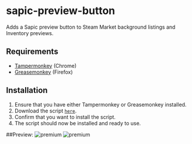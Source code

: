 # sapic-preview-button
Adds a Sapic preview button to Steam Market background listings and Inventory previews.

## Requirements
* [Tampermonkey](https://chrome.google.com/webstore/detail/tampermonkey/dhdgffkkebhmkfjojejmpbldmpobfkfo?hl=en) (Chrome)
* [Greasemonkey](https://addons.mozilla.org/en-us/firefox/addon/greasemonkey/) (Firefox)

## Installation
1. Ensure that you have either Tampermonkey or Greasemonkey installed.
2. Download the script [`here`](https://github.com/theoddball/sapic-preview-button/raw/master/sapic-preview-button.user.js).
3. Confirm that you want to install the script.
4. The script should now be installed and ready to use.

##Preview:
![premium](http://i.oddball.tf/buT3v.gif?raw=true)
![premium](http://i.oddball.tf/7vizx.gif?raw=true)
